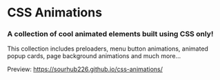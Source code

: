 # CSS Animations

### A collection of cool animated elements built using CSS only!

This collection includes preloaders, menu button animations, animated popup cards, page background animations and much more...

Preview: https://sourhub226.github.io/css-animations/
